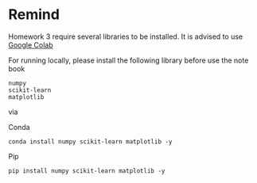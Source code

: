 # Remind

Homework 3 require several libraries to be installed. It is advised to use [Google Colab](http://colab.research.google.com/)

For running locally, please install the following library before use the note book

```
numpy
scikit-learn
matplotlib
```

via

Conda
```
conda install numpy scikit-learn matplotlib -y
```

Pip
```
pip install numpy scikit-learn matplotlib -y
```